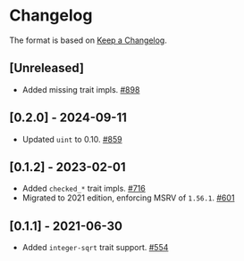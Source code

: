 # Changelog

The format is based on [Keep a Changelog].

[Keep a Changelog]: http://keepachangelog.com/en/1.0.0/

## [Unreleased]
- Added missing trait impls. [#898](https://github.com/paritytech/parity-common/pull/898)

## [0.2.0] - 2024-09-11
- Updated `uint` to 0.10. [#859](https://github.com/paritytech/parity-common/pull/859)

## [0.1.2] - 2023-02-01
- Added `checked_*` trait impls. [#716](https://github.com/paritytech/parity-common/pull/716)
- Migrated to 2021 edition, enforcing MSRV of `1.56.1`. [#601](https://github.com/paritytech/parity-common/pull/601)

## [0.1.1] - 2021-06-30
- Added `integer-sqrt` trait support. [#554](https://github.com/paritytech/parity-common/pull/554)
